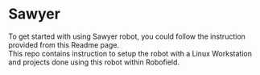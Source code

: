 # Sawyer
To get started with using Sawyer robot, you could follow the instruction provided from this Readme page.  
This repo contains instruction to setup the robot with a Linux Workstation and projects done using this robot within Robofield.
